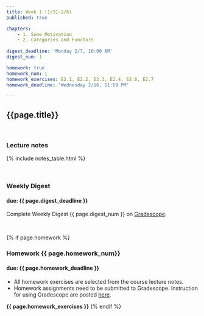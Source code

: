 ```yaml
---
title: Week 1 (1/31-2/6)
published: true

chapters:
    - 1. Some Motivation
    - 2. Categories and Functors
  
digest_deadline: 'Monday 2/7, 10:00 AM'
digest_num: 1

homework: true
homework_num: 1
homework_exercises: E2.1, E2.2, E2.3, E2.4, E2.6, E2.7 
homework_deadline: 'Wednesday 2/16, 11:59 PM'

---
```


<style>
    ul {
        padding-left: 20px;
    }
</style>


## {{page.title}}

<br/>

### Lecture notes

{% include notes_table.html %}


<br/>

### Weekly Digest 
#### due: {{ page.digest_deadline }}


Complete Weekly Digest {{ page.digest_num }} on [Gradescope](https://www.gradescope.com).

<br/>


{% if page.homework %}
### Homework {{ page.homework_num}} 
#### due: {{ page.homework_deadline }}

* All homework exercises are selected from the course lecture notes.
* Homework assignments need to be submitted to Gradescope. Instruction for
using Gradescope are posted [here](https://gradescope.ubmath.info).

<b>{{ page.homework_exercises }}</b>
{% endif %}
